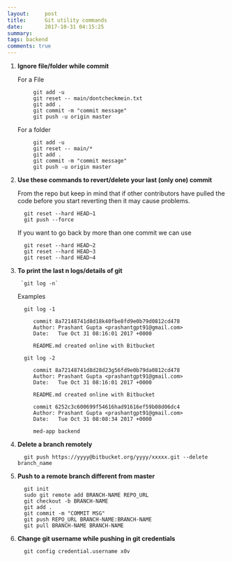 ```yaml
---
layout:     post
title:      Git utility commands
date:       2017-10-31 04:15:25
summary:   
tags: backend
comments: true
---
```



1. **Ignore file/folder while commit**

   For a File
   
            git add -u
            git reset -- main/dontcheckmein.txt
            git add .
            git commit -m "commit message"
            git push -u origin master

   For a folder
    
            git add -u
            git reset -- main/*
            git add .
            git commit -m "commit message"
            git push -u origin master

<!--break-->

2. **Use these commands to revert/delete your last (only one) commit** 

   From the repo but keep in mind that if other contributors have pulled the code before you start reverting then it may          cause problems.
            
         git reset --hard HEAD~1
         git push --force

   If you want to go back by more than one commit we can use
   
         git reset --hard HEAD~2
         git reset --hard HEAD~3
         git reset --hard HEAD~4

3. **To print the last n logs/details of git**

        `git log -n`
        
    Examples

         git log -1
        
            commit 8a72148741d8d18k40fbe8fd9e0b79d0812cd478
            Author: Prashant Gupta <prashantgpt91@gmail.com>
            Date:   Tue Oct 31 08:16:01 2017 +0000

            README.md created online with Bitbucket
        
         git log -2
        
            commit 8a72148741d8d28d23g56fd9e0b79da0812cd478
            Author: Prashant Gupta <prashantgpt91@gmail.com>
            Date:   Tue Oct 31 08:16:01 2017 +0000

            README.md created online with Bitbucket

            commit 6252c3c600699f54616had91616ef59b08d06dc4
            Author: Prashant Gupta <prashantgpt91@gmail.com>
            Date:   Tue Oct 31 08:08:34 2017 +0000

            med-app backend
            
4. **Delete a branch remotely** 
 
         git push https://yyyy@bitbucket.org/yyyy/xxxxx.git --delete branch_name
         
5. **Push to a remote branch different from master**
 
         git init
         sudo git remote add BRANCH-NAME REPO_URL
         git checkout -b BRANCH-NAME
         git add .
         git commit -m "COMMIT MSG"
         git push REPO_URL BRANCH-NAME:BRANCH-NAME
         git pull BRANCH-NAME BRANCH-NAME
 
6. **Change git username while pushing in git credentials**

         git config credential.username x0v


    
        
